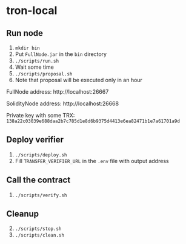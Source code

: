 # tron-local

## Run node
1. `mkdir bin`
2. Put `FullNode.jar` in the `bin` directory
3. `./scripts/run.sh`
4. Wait some time
5. `./scripts/proposal.sh`
6. Note that proposal will be executed only in an hour

FullNode address: http://localhost:26667

SolidityNode address: http://localhost:26668

Private key with some TRX: `138a22c03039e688daa2b7c785d1e8d6b9375d4413e6ea82471b1e7a61701a9d`

## Deploy verifier
1. `./scripts/deploy.sh`
2. Fill `TRANSFER_VERIFIER_URL` in the `.env` file with output address

## Call the contract
1. `./scripts/verify.sh`

## Cleanup
2. `./scripts/stop.sh`
3. `./scripts/clean.sh`
